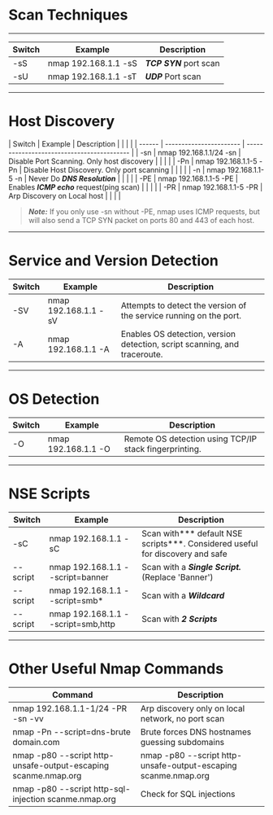 # Scan Techniques
---

| Switch | Example              | Description       |
| ------ | -------------------- | ----------------- |
| -sS    | nmap 192.168.1.1 -sS | ***TCP SYN*** port scan |
| -sU    | nmap 192.168.1.1 -sT | ***UDP*** Port scan     |

---
# Host Discovery
| Switch | Example                 | Description                                |     |     |     |
| ------ | ----------------------- | ------------------------------------------ | 
| -sn    | nmap 192.168.1.1/24 -sn | Disable Port Scanning. Only host discovery |     |     |     |
| -Pn    | nmap 192.168.1.1-5 -Pn  | Disable Host Discovery. Only port scanning |     |     |     |
| -n     | nmap 192.168.1.1-5 -n   | Never Do ***DNS Resolution***              |     |     |     |
| -PE    | nmap 192.168.1.1-5 -PE  | Enables ***ICMP echo*** request(ping scan) |     |     |     |
| -PR    | nmap 192.168.1.1-5 -PR  | Arp Discovery on Local host                |     |     |     |
> ***Note:*** If you only use -sn without -PE, nmap uses ICMP requests, but will also send a TCP SYN packet on ports 80 and 443 of each host.
---
# Service and Version Detection
| Switch | Example              | Description                                                               |
| ------ | -------------------- | ------------------------------------------------------------------------- |
| -SV    | nmap 192.168.1.1 -sV | Attempts to detect the version of the service running on the port.        |
| -A     | nmap 192.168.1.1 -A  | Enables OS detection, version detection, script scanning, and traceroute. |       |                      |                                                                           |

---
# OS Detection
| Switch | Example             | Description                                            |
| ------ | ------------------- | ------------------------------------------------------ |
| -O     | nmap 192.168.1.1 -O | Remote OS detection using TCP/IP stack fingerprinting. |                     |                                                        |     |     |     |

---
# NSE Scripts
| Switch   | Example                            | Description                                                                   |
| -------- | ---------------------------------- | ----------------------------------------------------------------------------- |
| -sC      | nmap 192.168.1.1 -sC               | Scan with*** default NSE scripts***. Considered useful for discovery and safe |
| --script | nmap 192.168.1.1 --script=banner   | Scan with a ***Single Script.***(Replace 'Banner')                            |
| --script | nmap 192.168.1.1 --script=smb*     | Scan with a ***Wildcard***                                                    |
| --script | nmap 192.168.1.1 --script=smb,http | Scan with ***2 Scripts***                                                     |          |                                    |                                                                               |          |                                    |                                                                               |

---
# Other Useful Nmap Commands
| Command                                                        | Description                                                    |
| -------------------------------------------------------------- | -------------------------------------------------------------- |
| nmap 192.168.1.1-1/24 -PR -sn -vv                              | Arp discovery only on local network, no port scan              |
| nmap -Pn --script=dns-brute domain.com                         | Brute forces DNS hostnames guessing subdomains                 |
| nmap -p80 --script http-unsafe-output-escaping scanme.nmap.org | nmap -p80 --script http-unsafe-output-escaping scanme.nmap.org |
| nmap -p80 --script http-sql-injection scanme.nmap.org          | Check for SQL injections                                                               |

